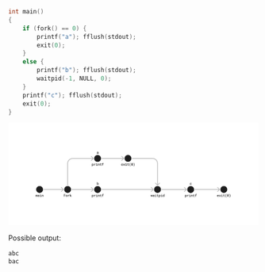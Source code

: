 ```c
int main()
{
    if (fork() == 0) {
        printf("a"); fflush(stdout);
        exit(0);
    }
    else {
        printf("b"); fflush(stdout);
        waitpid(-1, NULL, 0);
    }
    printf("c"); fflush(stdout);
    exit(0);
}
```


![Process flow](21.png)

Possible output:
```
abc
bac
```